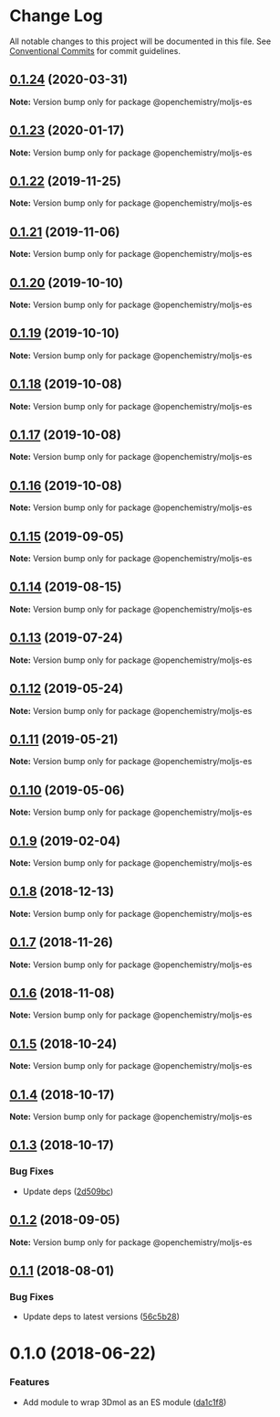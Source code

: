# Change Log

All notable changes to this project will be documented in this file.
See [Conventional Commits](https://conventionalcommits.org) for commit guidelines.

## [0.1.24](https://github.com/OpenChemistry/oc-web-components/compare/@openchemistry/moljs-es@0.1.23...@openchemistry/moljs-es@0.1.24) (2020-03-31)

**Note:** Version bump only for package @openchemistry/moljs-es





## [0.1.23](https://github.com/OpenChemistry/oc-web-components/compare/@openchemistry/moljs-es@0.1.22...@openchemistry/moljs-es@0.1.23) (2020-01-17)

**Note:** Version bump only for package @openchemistry/moljs-es





## [0.1.22](https://github.com/OpenChemistry/oc-web-components/compare/@openchemistry/moljs-es@0.1.21...@openchemistry/moljs-es@0.1.22) (2019-11-25)

**Note:** Version bump only for package @openchemistry/moljs-es





## [0.1.21](https://github.com/OpenChemistry/oc-web-components/compare/@openchemistry/moljs-es@0.1.20...@openchemistry/moljs-es@0.1.21) (2019-11-06)

**Note:** Version bump only for package @openchemistry/moljs-es





## [0.1.20](https://github.com/OpenChemistry/oc-web-components/compare/@openchemistry/moljs-es@0.1.19...@openchemistry/moljs-es@0.1.20) (2019-10-10)

**Note:** Version bump only for package @openchemistry/moljs-es





## [0.1.19](https://github.com/OpenChemistry/oc-web-components/compare/@openchemistry/moljs-es@0.1.18...@openchemistry/moljs-es@0.1.19) (2019-10-10)

**Note:** Version bump only for package @openchemistry/moljs-es





## [0.1.18](https://github.com/OpenChemistry/oc-web-components/compare/@openchemistry/moljs-es@0.1.17...@openchemistry/moljs-es@0.1.18) (2019-10-08)

**Note:** Version bump only for package @openchemistry/moljs-es





## [0.1.17](https://github.com/OpenChemistry/oc-web-components/compare/@openchemistry/moljs-es@0.1.16...@openchemistry/moljs-es@0.1.17) (2019-10-08)

**Note:** Version bump only for package @openchemistry/moljs-es





## [0.1.16](https://github.com/OpenChemistry/oc-web-components/compare/@openchemistry/moljs-es@0.1.15...@openchemistry/moljs-es@0.1.16) (2019-10-08)

**Note:** Version bump only for package @openchemistry/moljs-es





## [0.1.15](https://github.com/OpenChemistry/oc-web-components/compare/@openchemistry/moljs-es@0.1.14...@openchemistry/moljs-es@0.1.15) (2019-09-05)

**Note:** Version bump only for package @openchemistry/moljs-es





## [0.1.14](https://github.com/OpenChemistry/oc-web-components/compare/@openchemistry/moljs-es@0.1.13...@openchemistry/moljs-es@0.1.14) (2019-08-15)

**Note:** Version bump only for package @openchemistry/moljs-es





## [0.1.13](https://github.com/OpenChemistry/oc-web-components/compare/@openchemistry/moljs-es@0.1.12...@openchemistry/moljs-es@0.1.13) (2019-07-24)

**Note:** Version bump only for package @openchemistry/moljs-es





## [0.1.12](https://github.com/OpenChemistry/oc-web-components/compare/@openchemistry/moljs-es@0.1.11...@openchemistry/moljs-es@0.1.12) (2019-05-24)

**Note:** Version bump only for package @openchemistry/moljs-es





## [0.1.11](https://github.com/OpenChemistry/oc-web-components/compare/@openchemistry/moljs-es@0.1.10...@openchemistry/moljs-es@0.1.11) (2019-05-21)

**Note:** Version bump only for package @openchemistry/moljs-es





## [0.1.10](https://github.com/OpenChemistry/oc-web-components/compare/@openchemistry/moljs-es@0.1.9...@openchemistry/moljs-es@0.1.10) (2019-05-06)

**Note:** Version bump only for package @openchemistry/moljs-es





## [0.1.9](https://github.com/OpenChemistry/oc-web-components/compare/@openchemistry/moljs-es@0.1.8...@openchemistry/moljs-es@0.1.9) (2019-02-04)

**Note:** Version bump only for package @openchemistry/moljs-es





## [0.1.8](https://github.com/OpenChemistry/oc-web-components/compare/@openchemistry/moljs-es@0.1.7...@openchemistry/moljs-es@0.1.8) (2018-12-13)

**Note:** Version bump only for package @openchemistry/moljs-es





## [0.1.7](https://github.com/OpenChemistry/oc-web-components/compare/@openchemistry/moljs-es@0.1.6...@openchemistry/moljs-es@0.1.7) (2018-11-26)

**Note:** Version bump only for package @openchemistry/moljs-es





## [0.1.6](https://github.com/OpenChemistry/oc-web-components/compare/@openchemistry/moljs-es@0.1.5...@openchemistry/moljs-es@0.1.6) (2018-11-08)

**Note:** Version bump only for package @openchemistry/moljs-es





## [0.1.5](https://github.com/OpenChemistry/oc-web-components/compare/@openchemistry/moljs-es@0.1.4...@openchemistry/moljs-es@0.1.5) (2018-10-24)

**Note:** Version bump only for package @openchemistry/moljs-es





## [0.1.4](https://github.com/OpenChemistry/oc-web-components/compare/@openchemistry/moljs-es@0.1.3...@openchemistry/moljs-es@0.1.4) (2018-10-17)

**Note:** Version bump only for package @openchemistry/moljs-es





## [0.1.3](https://github.com/OpenChemistry/oc-web-components/compare/@openchemistry/moljs-es@0.1.2...@openchemistry/moljs-es@0.1.3) (2018-10-17)


### Bug Fixes

* Update deps ([2d509bc](https://github.com/OpenChemistry/oc-web-components/commit/2d509bc))





<a name="0.1.2"></a>
## [0.1.2](https://github.com/OpenChemistry/oc-web-components/compare/@openchemistry/moljs-es@0.1.1...@openchemistry/moljs-es@0.1.2) (2018-09-05)




**Note:** Version bump only for package @openchemistry/moljs-es

<a name="0.1.1"></a>
## [0.1.1](https://github.com/OpenChemistry/oc-web-components/compare/@openchemistry/moljs-es@0.1.0...@openchemistry/moljs-es@0.1.1) (2018-08-01)


### Bug Fixes

* Update deps to latest versions ([56c5b28](https://github.com/OpenChemistry/oc-web-components/commit/56c5b28))




<a name="0.1.0"></a>
# 0.1.0 (2018-06-22)


### Features

* Add module to wrap 3Dmol as an ES module ([da1c1f8](https://github.com/OpenChemistry/oc-web-components/commit/da1c1f8))

